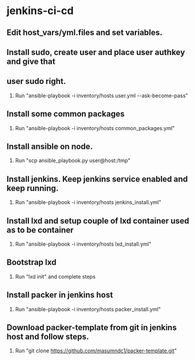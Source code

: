 # jenkins-ci-cd

## Edit host_vars/yml.files and set variables.

## Install sudo, create user and place user authkey and give that
## user sudo right.
1. Run "ansible-playbook -i inventory/hosts user.yml --ask-become-pass"

## Install some common packages
1. Run "ansible-playbook -i inventory/hosts common_packages.yml"

## Install ansible on node.
1. Run "scp ansible_playbook.py user@host:/tmp"

## Install jenkins. Keep jenkins service enabled and keep running.
1. Run "ansible-playbook -i inventory/hosts jenkins_install.yml"

## Install lxd and setup couple of lxd container used as to be container
1. Run "ansible-playbook -i inventory/hosts lxd_install.yml"

## Bootstrap lxd
1. Run "lxd init" and complete steps

## Install packer in jenkins host
1. Run "ansible-playbook -i inventory/hosts packer_install.yml"

## Download packer-template from git in jenkins host and follow steps.
1. Run "git clone https://github.com/masumndc1/packer-template.git"

